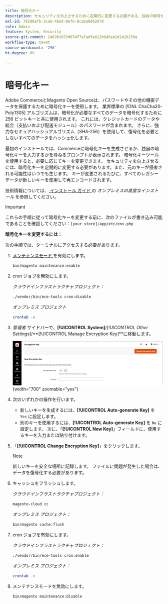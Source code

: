 ```yaml
---
title: 暗号化キー
description: セキュリティを向上させるために定期的に変更する必要がある、独自の暗号化キーを自動生成または追加する方法を説明します。
exl-id: 78190afb-3ca6-4bed-9efb-8caba0d62078
role: Admin
feature: System, Security
source-git-commit: 2469b3853d074f7a7adfe822b645e41d1420259a
workflow-type: tm+mt
source-wordcount: '296'
ht-degree: 0%

---
```


# 暗号化キー

Adobe CommerceとMagento Open Sourceは、パスワードやその他の機密データを保護するために暗号化キーを使用します。 業界標準の [!DNL ChaCha20-Poly1305] アルゴリズムは、暗号化が必要なすべてのデータを暗号化するために 256 ビットキーと共に使用されます。 これには、クレジットカードのデータや統合（支払いおよび配送モジュール）のパスワードが含まれます。 さらに、強力なセキュアハッシュアルゴリズム（SHA-256）を使用して、復号化を必要としないすべてのデータをハッシュ化します。

最初のインストールでは、Commerceに暗号化キーを生成させるか、独自の暗号化キーを入力するかを尋ねるプロンプトが表示されます。 暗号化キーツールを使用すると、必要に応じてキーを変更できます。 セキュリティを向上させるには、暗号化キーを定期的に変更する必要があります。また、元のキーが侵害される可能性はいつでも生じます。 キーが変更されるたびに、すべてのレガシーデータが新しいキーを使用して再エンコードされます。

技術情報については、[ インストール ガイド ](https://experienceleague.adobe.com/docs/commerce-operations/installation-guide/advanced.html) の _オンプレミスの高度なインストール_ を参照してください。

>[!IMPORTANT]
>
>これらの手順に従って暗号化キーを変更する前に、次のファイルが書き込み可能であることを確認してください：`[your store]/app/etc/env.php`

**暗号化キーを変更するには：**

次の手順では、ターミナルにアクセスする必要があります。

1. [ メンテナンスモード ](https://experienceleague.adobe.com/en/docs/commerce-operations/configuration-guide/setup/application-modes#maintenance-mode) を有効にします。

   ```bash
   bin/magento maintenance:enable
   ```

1. cron ジョブを無効にします。

   _クラウドインフラストラクチャプロジェクト：_

   ```bash
   ./vendor/bin/ece-tools cron:disable
   ```

   _オンプレミス プロジェクト_

   ```bash
   crontab -e
   ```

1. _管理者_ サイドバーで、**[!UICONTROL System]**/_[!UICONTROL Other Settings]_/**[!UICONTROL Manage Encryption Key]**に移動します。

   ![ システム暗号化キー ](./assets/encryption-key.png){width="700" zoomable="yes"}

1. 次のいずれかの操作を行います。

   - 新しいキーを生成するには、**[!UICONTROL Auto-generate Key]** を `Yes` に設定します。
   - 別のキーを使用するには、**[!UICONTROL Auto-generate Key]** を `No` に設定します。 次に、「**[!UICONTROL New Key]**」フィールドに、使用するキーを入力または貼り付けます。

1. 「**[!UICONTROL Change Encryption Key]**」をクリックします。

   >[!NOTE]
   >
   >新しいキーを安全な場所に記録します。 ファイルに問題が発生した場合は、データを復号化する必要があります。

1. キャッシュをフラッシュします。

   _クラウドインフラストラクチャプロジェクト：_

   ```bash
   magento-cloud cc
   ```

   _オンプレミス プロジェクト：_

   ```bash
   bin/magento cache:flush
   ```

1. cron ジョブを有効にします。

   _クラウドインフラストラクチャプロジェクト：_

   ```bash
   ./vendor/bin/ece-tools cron:enable
   ```

   _オンプレミス プロジェクト：_

   ```bash
   crontab -e
   ```

1. メンテナンスモードを無効にします。

   ```bash
   bin/magento maintenance:disable
   ```
